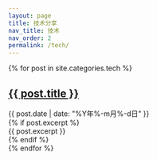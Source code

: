 ```yaml
---
layout: page
title: 技术分享
nav_title: 技术
nav_order: 2
permalink: /tech/
---
```


{% for post in site.categories.tech %}
  <article class="post-entry">
    <h2><a href="{{ post.url | relative_url }}">{{ post.title }}</a></h2>
    <div class="post-meta">{{ post.date | date: "%Y年%-m月%-d日" }}</div>
    {% if post.excerpt %}
      <div class="post-excerpt">{{ post.excerpt }}</div>
    {% endif %}
  </article>
{% endfor %}
